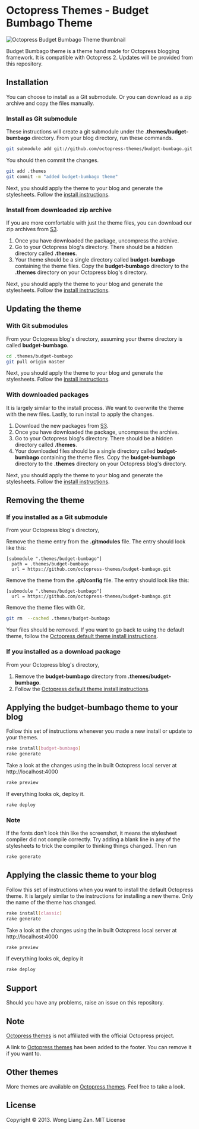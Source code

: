 # Octopress Themes - Budget Bumbago Theme

![Octopress Budget Bumbago Theme thumbnail](https://s3.amazonaws.com/static.octopressthemes.com/thumbnails/budget-bumbago-thumbnail.png)

Budget Bumbago theme is a theme hand made for Octopress blogging framework. It is compatible with Octopress 2. Updates will be provided from this repository.

## Installation

You can choose to install as a Git submodule. Or you can download as a zip archive and copy the files manually.

### Install as Git submodule

These instructions will create a git submodule under the __.themes/budget-bumbago__ directory. From your blog directory, run these commands.

``` sh
git submodule add git://github.com/octopress-themes/budget-bumbago.git .themes/budget-bumbago
```

You should then commit the changes.

``` sh
git add .themes
git commit -m "added budget-bumbago theme"
```

Next, you should apply the theme to your blog and generate the stylesheets. Follow the [install instructions](#applying-the-budget-bumbago-theme-to-your-blog).

### Install from downloaded zip archive

If you are more comfortable with just the theme files, you can download our zip archives from [S3](https://s3.amazonaws.com/static.octopressthemes.com/themes/budget-bumbago-v0.1.0.zip).

1. Once you have downloaded the package, uncompress the archive.
2. Go to your Octopress blog's directory. There should be a hidden directory called __.themes__.
3. Your theme should be a single directory called __budget-bumbago__ containing the theme files. Copy the __budget-bumbago__ directory to the __.themes__ directory on your Octopress blog's directory.

Next, you should apply the theme to your blog and generate the stylesheets. Follow the [install instructions](#applying-the-budget-bumbago-theme-to-your-blog).

## Updating the theme

### With Git submodules

From your Octopress blog's directory, assuming your theme directory is called __budget-bumbago__.

``` sh
cd .themes/budget-bumbago
git pull origin master
```

Next, you should apply the theme to your blog and generate the stylesheets. Follow the [install instructions](#applying-the-budget-bumbago-theme-to-your-blog).

### With downloaded packages

It is largely similar to the install process. We want to overwrite the theme with the new files. Lastly, to run install to apply the changes.

1. Download the new packages from [S3](https://s3.amazonaws.com/static.octopressthemes.com/themes/budget-bumbago-v0.1.0.zip).
2. Once you have downloaded the package, uncompress the archive.
3. Go to your Octopress blog's directory. There should be a hidden directory called __.themes__.
4. Your downloaded files should be a single directory called __budget-bumbago__ containing the theme files. Copy the __budget-bumbago__ directory to the __.themes__ directory on your Octopress blog's directory.

Next, you should apply the theme to your blog and generate the stylesheets. Follow the [install instructions](#applying-the-budget-bumbago-theme-to-your-blog).

## Removing the theme

### If you installed as a Git submodule

From your Octopress blog's directory,

Remove the theme entry from the __.gitmodules__ file. The entry should look like this:
```
[submodule ".themes/budget-bumbago"]
  path = .themes/budget-bumbago
  url = https://github.com/octopress-themes/budget-bumbago.git
```

Remove the theme from the __.git/config__ file. The entry should look like this:
```
[submodule ".themes/budget-bumbago"]
  url = https://github.com/octopress-themes/budget-bumbago.git
```

Remove the theme files with Git.
``` sh
git rm  --cached .themes/budget-bumbago
```

Your files should be removed. If you want to go back to using the default theme, follow the [Octopress default theme install instructions](#applying-the-classic-theme-to-your-blog).

### If you installed as a download package

From your Octopress blog's directory,

1. Remove the __budget-bumbago__ directory from __.themes/budget-bumbago__.
2. Follow the [Octopress default theme install instructions](#applying-the-budget-bumbago-theme-to-your-blog).

## Applying the budget-bumbago theme to your blog

Follow this set of instructions whenever you made a new install or update to your themes.

``` sh
rake install[budget-bumbago]
rake generate
```

Take a look at the changes using the in built Octopress local server at http://localhost:4000

``` sh
rake preview
```

If everything looks ok, deploy it.

``` sh
rake deploy
```

### Note

If the fonts don't look thin like the screenshot, it means the stylesheet compiler did not compile correctly. Try adding a blank line in any of the stylesheets to trick the compiler to thinking things changed. Then run

``` sh
rake generate
```

## Applying the classic theme to your blog

Follow this set of instructions when you want to install the default Octopress theme. It is largely similar to the instructions for installing a new theme. Only the name of the theme has changed.

``` sh
rake install[classic]
rake generate
```

Take a look at the changes using the in built Octopress local server at http://localhost:4000

``` sh
rake preview
```

If everything looks ok, deploy it

``` sh
rake deploy
```

## Support

Should you have any problems, raise an issue on this repository.

## Note

[Octopress themes](http://octopressthemes.com) is not affiliated with the official Octopress project.

A link to [Octopress themes](http://octopressthemes.com) has been added to the footer. You can remove it if you want to.

## Other themes

More themes are available on [Octopress themes](http://octopressthemes.com). Feel free to take a look.

## License

Copyright &copy; 2013. Wong Liang Zan. MIT License
